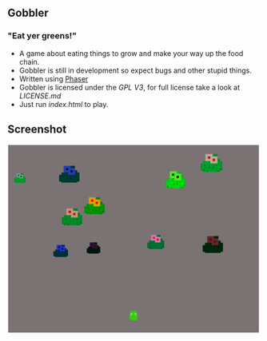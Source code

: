 ## Gobbler
### "Eat yer greens!"

- A game about eating things to grow and make your way up the food chain.
- Gobbler is still in development so expect bugs and other stupid things.
- Written using [Phaser](http://phaser.io)
- Gobbler is licensed under the *GPL V3*, for full license take a look at *LICENSE.md*
- Just run *index.html* to play.

## Screenshot
![Screenshot of Gobbler](/assets/screenshot.png "Screenshot")

